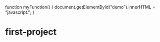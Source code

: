 function myFunction() {
document.getElementById("demo").innerHTML = "javascript.";
}
# first-project

